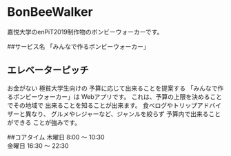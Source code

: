 # BonBeeWalker
嘉悦大学のenPiT2019制作物のボンビーウォーカーです。

##サービス名
「みんなで作るボンビーウォーカー」

## エレベーターピッチ
お金がない
極貧大学生向けの
予算に応じて出来ることを提案する
「みんなで作るボンビーウォーカー」は
Webアプリです。
これは、予算の上限を決めることでその地域で
出来ることを知ることが出来ます。
食べログやトリップアドバイザーと異なり、
グルメやレジャーなど、ジャンルを絞らず
予算内で出来ることができる
ことが強みです。

##コアタイム
木曜日 8:00 〜 10:30<br>
金曜日 16:30 〜 22:30<br>
